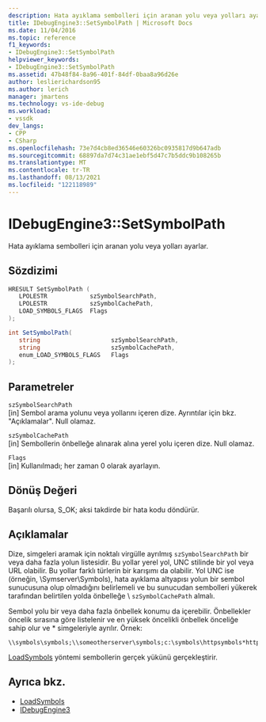 ```yaml
---
description: Hata ayıklama sembolleri için aranan yolu veya yolları ayarlar.
title: IDebugEngine3::SetSymbolPath | Microsoft Docs
ms.date: 11/04/2016
ms.topic: reference
f1_keywords:
- IDebugEngine3::SetSymbolPath
helpviewer_keywords:
- IDebugEngine3::SetSymbolPath
ms.assetid: 47b48f84-8a96-401f-84df-0baa8a96d26e
author: leslierichardson95
ms.author: lerich
manager: jmartens
ms.technology: vs-ide-debug
ms.workload:
- vssdk
dev_langs:
- CPP
- CSharp
ms.openlocfilehash: 73e7d4cb8ed36546e60326bc0935817d9b647adb
ms.sourcegitcommit: 68897da7d74c31ae1ebf5d47c7b5ddc9b108265b
ms.translationtype: MT
ms.contentlocale: tr-TR
ms.lasthandoff: 08/13/2021
ms.locfileid: "122118989"
---
```

# <a name="idebugengine3setsymbolpath"></a>IDebugEngine3::SetSymbolPath
Hata ayıklama sembolleri için aranan yolu veya yolları ayarlar.

## <a name="syntax"></a>Sözdizimi

```cpp
HRESULT SetSymbolPath (
   LPOLESTR            szSymbolSearchPath,
   LPOLESTR            szSymbolCachePath,
   LOAD_SYMBOLS_FLAGS  Flags
);
```

```csharp
int SetSymbolPath(
   string                    szSymbolSearchPath,
   string                    szSymbolCachePath,
   enum_LOAD_SYMBOLS_FLAGS   Flags
);
```

## <a name="parameters"></a>Parametreler

`szSymbolSearchPath`\
[in] Sembol arama yolunu veya yollarını içeren dize. Ayrıntılar için bkz. "Açıklamalar". Null olamaz.

`szSymbolCachePath`\
[in] Sembollerin önbelleğe alınarak alına yerel yolu içeren dize. Null olamaz.

`Flags`\
[in] Kullanılmadı; her zaman 0 olarak ayarlayın.

## <a name="return-value"></a>Dönüş Değeri
 Başarılı olursa, S_OK; aksi takdirde bir hata kodu döndürür.

## <a name="remarks"></a>Açıklamalar
 Dize, simgeleri aramak için noktalı virgülle ayrılmış `szSymbolSearchPath` bir veya daha fazla yolun listesidir. Bu yollar yerel yol, UNC stilinde bir yol veya URL olabilir. Bu yollar farklı türlerin bir karışımı da olabilir. Yol UNC ise (örneğin, \Symserver\Symbols), hata ayıklama altyapısı yolun bir sembol sunucusuna olup olmadığını belirlemeli ve bu sunucudan sembolleri yükerek tarafından belirtilen yolda önbelleğe \\ `szSymbolCachePath` almalı.

 Sembol yolu bir veya daha fazla önbellek konumu da içerebilir. Önbellekler öncelik sırasına göre listelenir ve en yüksek öncelikli önbellek önceliğe sahip olur ve * simgeleriyle ayrılır. Örnek:

```
\\symbols\symbols;\\someotherserver\symbols;c:\symbols\httpsymbols*https://msdl.microsoft.com
```

 [LoadSymbols](../../../extensibility/debugger/reference/idebugengine3-loadsymbols.md) yöntemi sembollerin gerçek yükünü gerçekleştirir.

## <a name="see-also"></a>Ayrıca bkz.
- [LoadSymbols](../../../extensibility/debugger/reference/idebugengine3-loadsymbols.md)
- [IDebugEngine3](../../../extensibility/debugger/reference/idebugengine3.md)
